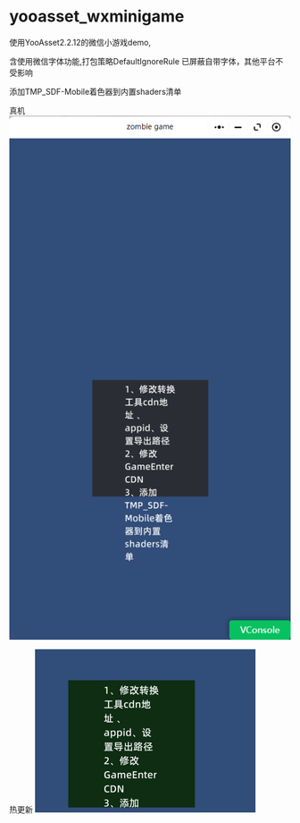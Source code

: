 # yooasset_wxminigame

使用YooAsset2.2.12的微信小游戏demo,

含使用微信字体功能,打包策略DefaultIgnoreRule 已屏蔽自带字体，其他平台不受影响

添加TMP_SDF-Mobile着色器到内置shaders清单

真机
![img2](./img2.png)

热更新
![img3](./img3.png)